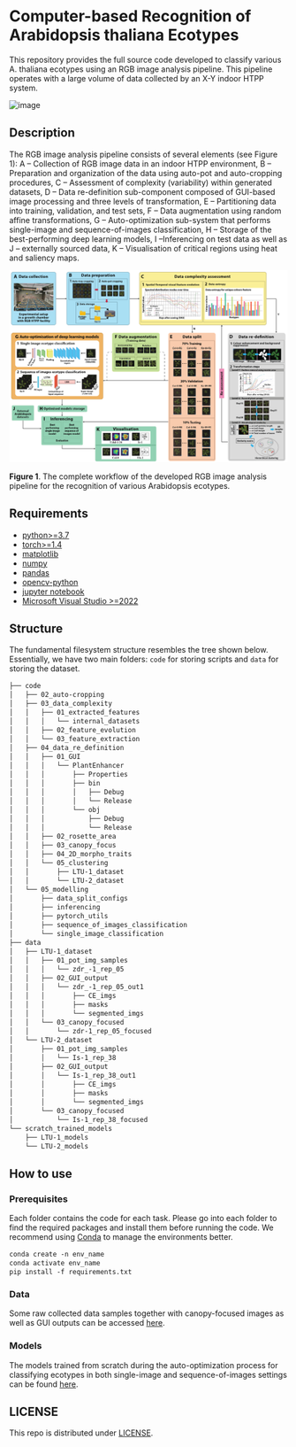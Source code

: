# Computer-based Recognition of Arabidopsis thaliana Ecotypes

This repository provides the full source code developed to classify various A. thaliana ecotypes using an RGB image analysis pipeline. This pipeline operates with a large volume of data collected by an X-Y indoor HTPP system.

![image](images/img1_syst.png)

## Description

The RGB image analysis pipeline consists of several elements (see Figure 1):
A – Collection of RGB image data in an indoor HTPP environment, B – Preparation and organization of the data using auto-pot and auto-cropping procedures, C – Assessment of complexity (variability) within generated datasets, D – Data re-definition sub-component composed of GUI-based image processing and three levels of transformation, E – Partitioning data into training, validation, and test sets, F – Data augmentation using random affine transformations, G – Auto-optimization sub-system that performs single-image and sequence-of-images classification, H – Storage of the best-performing deep learning models, I –Inferencing on test data as well as J – externally sourced data,  K – Visualisation of critical regions using heat and saliency maps.

![image](images/rgb_pipeline_1a.png)

**Figure 1**. The complete workflow of the developed RGB image analysis pipeline for the recognition of various Arabidopsis ecotypes.

## Requirements
- [python>=3.7](https://www.python.org/downloads/)
- [torch>=1.4](https://pytorch.org/get-started/locally/)
- [matplotlib](https://pypi.org/project/matplotlib/)
- [numpy](https://pypi.org/project/numpy/)
- [pandas](https://pypi.org/project/pandas/)
- [opencv-python](https://pypi.org/project/opencv-python/)
- [jupyter notebook](https://jupyter.org/)
- [Microsoft Visual Studio >=2022](https://visualstudio.microsoft.com/vs/)

## Structure
The fundamental filesystem structure resembles the tree shown below. Essentially, we have two main folders: ```code``` for storing scripts and ```data``` for storing the dataset.
```console
├── code
│   ├── 02_auto-cropping
│   ├── 03_data_complexity
│   │   ├── 01_extracted_features
│   │   │   └── internal_datasets
│   │   ├── 02_feature_evolution
│   │   └── 03_feature_extraction
│   ├── 04_data_re_definition
│   │   ├── 01_GUI
│   │   │   └── PlantEnhancer
│   │   │       ├── Properties
│   │   │       ├── bin
│   │   │       │   ├── Debug
│   │   │       │   └── Release
│   │   │       └── obj
│   │   │           ├── Debug
│   │   │           └── Release
│   │   ├── 02_rosette_area
│   │   ├── 03_canopy_focus
│   │   ├── 04_2D_morpho_traits
│   │   └── 05_clustering
│   │       ├── LTU-1_dataset
│   │       └── LTU-2_dataset
│   └── 05_modelling
│       ├── data_split_configs
│       ├── inferencing
│       ├── pytorch_utils
│       ├── sequence_of_images_classification
│       └── single_image_classification
├── data
│   ├── LTU-1_dataset
│   │   ├── 01_pot_img_samples
│   │   │   └── zdr_-1_rep_05
│   │   ├── 02_GUI_output
│   │   │   └── zdr_-1_rep_05_out1
│   │   │       ├── CE_imgs
│   │   │       ├── masks
│   │   │       └── segmented_imgs
│   │   └── 03_canopy_focused
│   │       └── zdr-1_rep_05_focused
│   └── LTU-2_dataset
│       ├── 01_pot_img_samples
│       │   └── Is-1_rep_38
│       ├── 02_GUI_output
│       │   └── Is-1_rep_38_out1
│       │       ├── CE_imgs
│       │       ├── masks
│       │       └── segmented_imgs
│       └── 03_canopy_focused
│           └── Is-1_rep_38_focused
└── scratch_trained_models
    ├── LTU-1_models
    └── LTU-2_models
```

## How to use
### Prerequisites
Each folder contains the code for each task. Please go into each folder to find the required packages and install them before running the code. We recommend using [Conda](https://conda.io/projects/conda/en/latest/user-guide/install/index.html) to manage the environments better.
```
conda create -n env_name 
conda activate env_name
pip install -f requirements.txt
```

### Data
Some raw collected data samples together with canopy-focused images as well as GUI outputs can be accessed [here](data).

### Models
The models trained from scratch during the auto-optimization process for classifying ecotypes in both single-image and sequence-of-images settings can be found [here](trained_models).

## LICENSE
This repo is distributed under [LICENSE](LICENSE).
